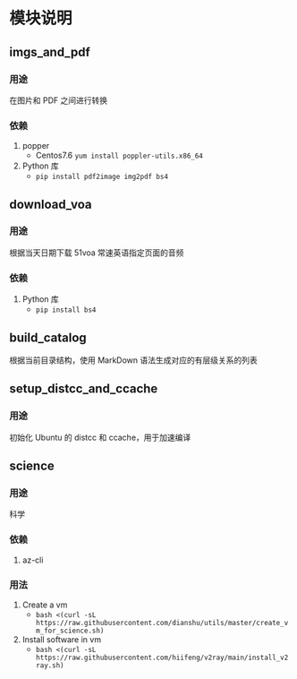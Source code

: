 # 模块说明


## imgs_and_pdf

### 用途
在图片和 PDF 之间进行转换

### 依赖
1. popper
    - Centos7.6 `yum install poppler-utils.x86_64`
2. Python 库
    - `pip install pdf2image img2pdf bs4`


## download_voa

### 用途
根据当天日期下载 51voa 常速英语指定页面的音频

### 依赖
1. Python 库
    - `pip install bs4`

## build_catalog
根据当前目录结构，使用 MarkDown 语法生成对应的有层级关系的列表

## setup_distcc_and_ccache

### 用途
初始化 Ubuntu 的 distcc 和 ccache，用于加速编译

## science

### 用途
科学

### 依赖
1. az-cli

### 用法
1. Create a vm
    - `bash <(curl -sL https://raw.githubusercontent.com/dianshu/utils/master/create_vm_for_science.sh)`
2. Install software in vm
    - `bash <(curl -sL https://raw.githubusercontent.com/hiifeng/v2ray/main/install_v2ray.sh)`
